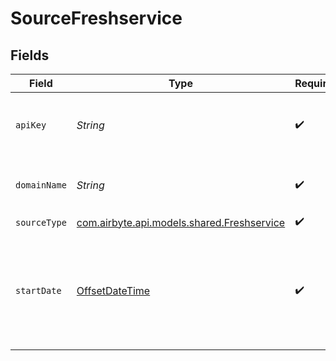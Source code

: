 # SourceFreshservice


## Fields

| Field                                                                                                                 | Type                                                                                                                  | Required                                                                                                              | Description                                                                                                           | Example                                                                                                               |
| --------------------------------------------------------------------------------------------------------------------- | --------------------------------------------------------------------------------------------------------------------- | --------------------------------------------------------------------------------------------------------------------- | --------------------------------------------------------------------------------------------------------------------- | --------------------------------------------------------------------------------------------------------------------- |
| `apiKey`                                                                                                              | *String*                                                                                                              | :heavy_check_mark:                                                                                                    | Freshservice API Key. See <a href="https://api.freshservice.com/#authentication">here</a>. The key is case sensitive. |                                                                                                                       |
| `domainName`                                                                                                          | *String*                                                                                                              | :heavy_check_mark:                                                                                                    | The name of your Freshservice domain                                                                                  | mydomain.freshservice.com                                                                                             |
| `sourceType`                                                                                                          | [com.airbyte.api.models.shared.Freshservice](../../models/shared/Freshservice.md)                                     | :heavy_check_mark:                                                                                                    | N/A                                                                                                                   |                                                                                                                       |
| `startDate`                                                                                                           | [OffsetDateTime](https://docs.oracle.com/javase/8/docs/api/java/time/OffsetDateTime.html)                             | :heavy_check_mark:                                                                                                    | UTC date and time in the format 2020-10-01T00:00:00Z. Any data before this date will not be replicated.               | 2020-10-01T00:00:00Z                                                                                                  |